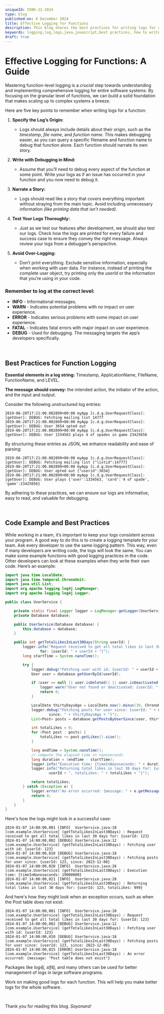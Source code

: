 ```yaml
---
uniqueId: ID06-12-2024
type: blog
published-on: 6 December 2024
title: Effective Logging for Functions
description: This blog shares the best practices for writing logs for a functions.
keywords: logging,log,logs,java,javascript,best practices, how to write logs
draft: true
---
```



# Effective Logging for Functions: A Guide

Mastering function-level logging is a _crucial_ step towards understanding and implementing comprehensive logging for entire software systems. By focusing on the granular level of functions, we can build a solid foundation that makes scaling up to complex systems a breeze.

Here are five key points to remember when writing logs for a function:

1. **Specify the Log’s Origin:**
   - Logs should always include details about their origin, such as the *timestamp*, *file name*, and *function name*. This makes debugging easier, as you can query a specific filename and function name to debug that function alone. Each function should narrate its own story.

2. **Write with Debugging in Mind:**
   - Assume that you’ll need to debug every aspect of the function at some point. Write your logs as if an issue has occurred in your function and you now need to debug it.

3. **Narrate a Story:**
   - Logs should read like a story that covers everything important without straying from the main topic. Avoid including unnecessary information _(like printing data that isn’t needed)_.

4. **Test Your Logs Thoroughly:**
   - Just as we test our features after development, we should also test our logs. Check how the logs are printed for every failure and success case to ensure they convey the right message. Always review your logs from a debugger’s perspective.

5. **Avoid Over-Logging:**
   - Don’t print everything. Exclude sensitive information, especially when working with user data. For instance, instead of printing the complete user object, try printing only the *userId* or the information that you’re using in your code.


### Remember to log at the correct level:

- **INFO** - Informational messages.
- **WARN** - Indicates potential problems with no impact on user experience.
- **ERROR** - Indicates serious problems with some impact on user experience.
- **FATAL** - Indicates fatal errors with major impact on user experience.
- **DEBUG** - Used for debugging. The messaging targets the app’s developers specifically.

<br/>

## Best Practices for Function Logging

**Essential elements in a log string:** Timestamp, ApplicationName, FileName, FunctionName, and LEVEL. 

**The message should convey:** the intended action, the initiator of the action, and the input and output.

Consider the following unstructured log entries:

```plaintext
2019-06-20T17:21:00.002899+00:00 myApp [c.d.g.UserRequestClass]: [getUser]: DEBUG: Fetching mailing list 14777
2019-06-20T17:21:00.002899+00:00 myApp [c.d.g.UserRequestClass]: [getUser]: DEBUG: User 3654 opted out
2019-06-20T17:21:00.002899+00:00 myApp [c.d.g.UserRequestClass]: [getUser]: DEBUG: User 1334563 plays 4 of spades in game 23425656
```

By structuring these entries as JSON, we enhance readability and ease of parsing:

```plaintext
2019-06-20T17:21:00.002899+00:00 myApp [c.d.g.UserRequestClass]: [getUser]: DEBUG: Fetching mailing list {"listid":14777}
2019-06-20T17:21:00.002899+00:00 myApp [c.d.g.UserRequestClass]: [getUser]: DEBUG: User opted out {"userid":3654}
2019-06-20T17:21:00.002899+00:00 myApp [c.d.g.UserRequestClass]: [getUser]: DEBUG: User plays {'user':1334563, 'card':'4 of spade', 'game':23425656}
```

By adhering to these practices, we can ensure our logs are informative, easy to read, and valuable for debugging.

<br/>

## Code Example and Best Practices

While working in a team, it’s important to keep your logs consistent across your program. A good way to do this is to create a logging template for your team. Ask every developer to use the same logging pattern. This way, even if many developers are writing code, the logs will look the same. You can make some example functions with good logging practices in the code. Other developers can look at these examples when they write their own code. Here’s an example:

```java
import java.time.LocalDate;
import java.time.temporal.ChronoUnit;
import java.util.List;
import org.apache.logging.log4j.LogManager;
import org.apache.logging.log4j.Logger;

public class UserService {

    private static final Logger logger = LogManager.getLogger(UserService.class);
    private Database database;

    public UserService(Database database) {
        this.database = database;
    }

    public int getTotalLikesInLast30Days(String userId) {
        logger.info("Request received to get all total likes in last 30 days 
                for: {userId: " + userId + "}");
        long startTime = System.nanoTime();

        try {
            logger.debug("Fetching user with id: {userId: " + userId + "}");
            User user = database.getUserById(userId);

            if (user == null || user.isDeleted() || user.isDeactivated()) {
                logger.warn("User not found or deactivated: {userId: " + userId + "}");
                return 0;
            }

            LocalDate thirtyDaysAgo = LocalDate.now().minus(30, ChronoUnit.DAYS);
            logger.debug("Fetching posts for user since: {userId: " + userId + ", 
                    since: " + thirtyDaysAgo + "}");
            List<Post> posts = database.getPostsByUserSince(user, thirtyDaysAgo);

            int totalLikes = 0;
            for (Post post : posts) {
                totalLikes += post.getLikes().size();
            }

            long endTime = System.nanoTime();
            // compute the elapsed time in nanoseconds
            long duration = (endTime - startTime);  
            logger.info("Execution time: {timeInNanoseconds: " + duration + "}");
            logger.info("Returning total likes in last 30 days for: {userId: " + 
                    userId + ", totalLikes: " + totalLikes + "}");

            return totalLikes;
        } catch (Exception e) {
            logger.error("An error occurred: {message: " + e.getMessage() + "}", e);
            return 0;
        }
    }
}

```

Here's how the logs might look in a successful case:

```plaintext
2024-01-07 14:00:00,001 [INFO]  UserService.java:10 [com.example.UserService] (getTotalLikesInLast30Days) : Request received to get all total likes in last 30 days for: {userId: 123}
2024-01-07 14:00:00,002 [DEBUG] UserService.java:12 [com.example.UserService] (getTotalLikesInLast30Days) : Fetching user with id: {userId: 123}
2024-01-07 14:00:00,010 [DEBUG] UserService.java:18 [com.example.UserService] (getTotalLikesInLast30Days) : Fetching posts for user since: {userId: 123, since: 2023-12-08}
2024-01-07 14:00:00,020 [INFO]  UserService.java:26 [com.example.UserService] (getTotalLikesInLast30Days) : Execution time: {timeInNanoseconds: 19000000}
2024-01-07 14:00:00,021 [INFO]  UserService.java:28 [com.example.UserService] (getTotalLikesInLast30Days) : Returning total likes in last 30 days for: {userId: 123, totalLikes: 999}
```

And here's how they might look when an exception occurs, such as when the Post table does not exist:

```plaintext
2024-01-07 14:00:00,001 [INFO]  UserService.java:10 [com.example.UserService] (getTotalLikesInLast30Days) : Request received to get all total likes in last 30 days for: {userId: 123}
2024-01-07 14:00:00,002 [DEBUG] UserService.java:12 [com.example.UserService] (getTotalLikesInLast30Days) : Fetching user with id: {userId: 123}
2024-01-07 14:00:00,010 [DEBUG] UserService.java:18 [com.example.UserService] (getTotalLikesInLast30Days) : Fetching posts for user since: {userId: 123, since: 2023-12-08}
2024-01-07 14:00:00,015 [ERROR] UserService.java:18 [com.example.UserService] (getTotalLikesInLast30Days) : An error occurred: {message: "Post table does not exist"}
```

Packages like *log4j*, *slf4j*, and many others can be used for better management of logs in large software programs. 

Work on making good logs for each function. This will help you make better logs for the whole software.

<br/>

Thank you for reading this blog. _Sayonara!_